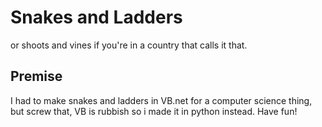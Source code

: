 Snakes and Ladders
==================
or shoots and vines if you're in a country that calls it that.

Premise
-------
I had to make snakes and ladders in VB.net for a computer science thing, but screw that, VB is rubbish so i made it in python instead. Have fun!
